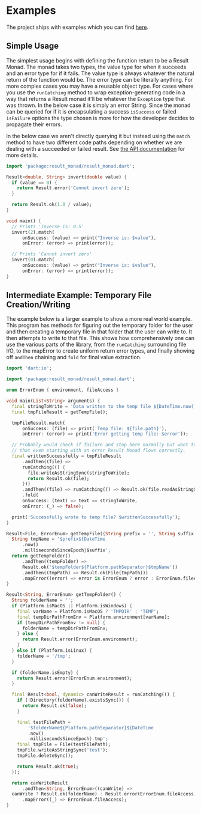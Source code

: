# Examples

The project ships with examples which you can find
[here](https://gitlab.com/HankG/dart-result-monad/-/tree/main/example).

## Simple Usage

The simplest usage begins with defining the function return to be a
Result Monad. The monad takes two types, the value type for when it
succeeds and an error type for if it fails. The value type is always
whatever the natural return of the function would be. The error type
can be literally anything. For more complex cases you may have a
reusable object type. For cases where you use the `runCatching`
method to wrap exception-generating code in a way that returns a
Result monad it'll be whatever the `Exception` type that was thrown.
In the below case it is simply an error String. Since the monad
can be queried for if it is encapsulating a success `isSuccess` or
failed `isFailure` options the type chosen is more for how the
developer decides to propagate their errors.

In the below case we aren't directly querying it but instead using
the `match` method to have two different code paths depending on
whether we are dealing with a succeeded or failed result. See
[the API documentation](https://pub.dev/documentation/result_monad/latest/)
for more details.

```dart
import 'package:result_monad/result_monad.dart';

Result<double, String> invert(double value) {
  if (value == 0) {
    return Result.error('Cannot invert zero');
  }

  return Result.ok(1.0 / value);
}

void main() {
  // Prints 'Inverse is: 0.5'
  invert(2).match(
      onSuccess: (value) => print("Inverse is: $value"),
      onError: (error) => print(error));

  // Prints 'Cannot invert zero'
  invert(0).match(
      onSuccess: (value) => print("Inverse is: $value"),
      onError: (error) => print(error));
}
```

## Intermediate Example: Temporary File Creation/Writing

The example below is a larger example to show a more real world
example. This program has methods for figuring out the temporary
folder for the user and then creating a temporary file in that
folder that the user can write to. It then attempts to write to
that file. This shows how comprehensively one can use the various
parts of the library, from the `runCatching` surrounding file I/O,
to the mapError to create uniform return error types, and finally
showing off `andThen` chaining and `fold` for final value extraction.

```dart
import 'dart:io';

import 'package:result_monad/result_monad.dart';

enum ErrorEnum { environment, fileAccess }

void main(List<String> arguments) {
  final stringToWrite = 'Data written to the temp file ${DateTime.now()}';
  final tmpFileResult = getTempFile();

  tmpFileResult.match(
      onSuccess: (file) => print('Temp file: ${file.path}'),
      onError: (error) => print('Error getting temp file: $error'));

  // Probably would check if failure and stop here normally but want to show
  // that even starting with an error Result Monad flows correctly.
  final writtenSuccessfully = tmpFileResult
      .andThen((file) =>
      runCatching(() {
        file.writeAsStringSync(stringToWrite);
        return Result.ok(file);
      }))
      .andThen((file) => runCatching(() => Result.ok(file.readAsStringSync())))
      .fold(
      onSuccess: (text) => text == stringToWrite,
      onError: (_) => false);

  print('Successfully wrote to temp file? $writtenSuccessfully');
}

Result<File, ErrorEnum> getTempFile({String prefix = '', String suffix = '.tmp'}) {
  String tmpName = '$prefix${DateTime
      .now()
      .millisecondsSinceEpoch}$suffix';
  return getTempFolder()
      .andThen((tempFolder) =>
      Result.ok('$tempFolder${Platform.pathSeparator}$tmpName'))
      .andThen((tmpPath) => Result.ok(File(tmpPath)))
      .mapError((error) => error is ErrorEnum ? error : ErrorEnum.fileAccess);
}

Result<String, ErrorEnum> getTempFolder() {
  String folderName = '';
  if (Platform.isMacOS || Platform.isWindows) {
    final varName = Platform.isMacOS ? 'TMPDIR' : 'TEMP';
    final tempDirPathFromEnv = Platform.environment[varName];
    if (tempDirPathFromEnv != null) {
      folderName = tempDirPathFromEnv;
    } else {
      return Result.error(ErrorEnum.environment);
    }
  } else if (Platform.isLinux) {
    folderName = '/tmp';
  }

  if (folderName.isEmpty) {
    return Result.error(ErrorEnum.environment);
  }

  final Result<bool, dynamic> canWriteResult = runCatching(() {
    if (!Directory(folderName).existsSync()) {
      return Result.ok(false);
    }

    final testFilePath =
        '$folderName${Platform.pathSeparator}${DateTime
        .now()
        .millisecondsSinceEpoch}.tmp';
    final tmpFile = File(testFilePath);
    tmpFile.writeAsStringSync('test');
    tmpFile.deleteSync();

    return Result.ok(true);
  });

  return canWriteResult
      .andThen<String, ErrorEnum>((canWrite) =>
  canWrite ? Result.ok(folderName) : Result.error(ErrorEnum.fileAccess))
      .mapError((_) => ErrorEnum.fileAccess);
}
```